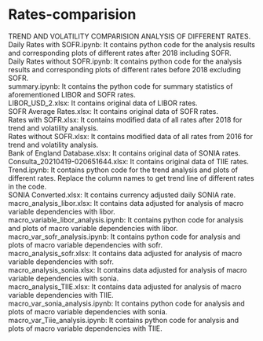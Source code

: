 # Rates-comparision
TREND AND VOLATILITY COMPARISION ANALYSIS OF DIFFERENT RATES.<br>
Daily Rates with SOFR.ipynb: It contains python code for the analysis results and corresponding plots of different rates after 2018 including SOFR.<br>
Daily Rates without SOFR.ipynb: It contains python code for the analysis results and corresponding plots of different rates before 2018 excluding SOFR.<br>
summary.ipynb: It contains the python code for summary statistics of aforementioned LIBOR and SOFR rates.<br>
LIBOR_USD_2.xlsx: It contains original data of LIBOR rates.<br>
SOFR Average Rates.xlsx: It contains original data of SOFR rates.<br>
Rates with SOFR.xlsx: It contains modified data of all rates after 2018 for trend and volatility analysis.<br>
Rates without SOFR.xlsx: It contains modified data of all rates from 2016 for trend and volatility analysis.<br>
Bank of England Database.xlsx: It contains original data of SONIA rates.<br>
Consulta_20210419-020651644.xlsx: It contains original data of TIIE rates.<br>
Trend.ipynb: It contains python code for the trend analysis and plots of different rates. Replace the column names to get trend line of different rates in the code.<br>
SONIA Converted.xlsx: It contains currency adjusted daily SONIA rate.<br>
macro_analysis_libor.xlsx: It contains data adjusted for analysis of macro variable dependencies with libor.<br>
macro_variable_libor_analysis.ipynb: It contains python code for analysis and plots of macro variable dependencies with libor.<br>
macro_var_sofr_analysis.ipynb: It contains python code for analysis and plots of macro variable dependencies with sofr.<br>
macro_analysis_sofr.xlsx: It contains data adjusted for analysis of macro variable dependencies with sofr.<br>
macro_analysis_sonia.xlsx: It contains data adjusted for analysis of macro variable dependencies with sonia.<br>
macro_analysis_TIIE.xlsx: It contains data adjusted for analysis of macro variable dependencies with TIIE.<br>
macro_var_sonia_analysis.ipynb: It contains python code for analysis and plots of macro variable dependencies with sonia.<br>
macro_var_Tiie_analysis.ipynb: It contains python code for analysis and plots of macro variable dependencies with TIIE.<br>
